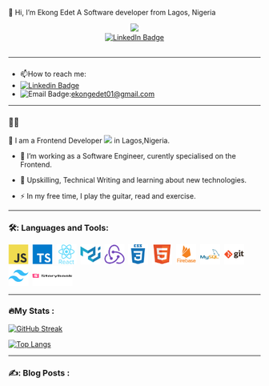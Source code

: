  👋 Hi, I’m Ekong Edet
  A Software developer from Lagos, Nigeria
<div id="header" align="center">
  <img src="https://media.giphy.com/media/M9gbBd9nbDrOTu1Mqx/giphy.gif" width="100"/>
  <div id="badges">
  <a href="https://www.linkedin.com/in/ubon-abasi-ekong-b72400220?lipi=urn%3Ali%3Apage%3Ad_flagship3_profile_view_base_contact_details%3Byy94KyuZTuKlPmf9kcSRvA%3D%3D">
    <img src="https://img.shields.io/badge/LinkedIn-blue?style=for-the-badge&logo=linkedin&logoColor=white" alt="LinkedIn Badge"/>
  </a>
 
  
</div>
<img src="https://komarev.com/ghpvc/?username=Arachalev&style=flat-square&color=blue" alt=""/>
 
</div>
 

---

###
- :mailbox:How to reach me:
-  [![Linkedin Badge](https://img.shields.io/badge/-Ekong-blue?style=flat&logo=Linkedin&logoColor=white)](https://www.linkedin.com/in/ubon-abasi-ekong-b72400220?lipi=urn%3Ali%3Apage%3Ad_flagship3_profile_view_base_contact_details%3Bo6BotmofSEKZuZ8hZrsy0w%3D%3D)
- ![Email Badge](https://img.shields.io/badge/-Email-green):<a href = 'mailto:ekongedet01@gmail.com'>ekongedet01@gmail.com</a>

---

### 👨‍💻

:wave: I am a Frontend Developer <img src="https://media.giphy.com/media/WUlplcMpOCEmTGBtBW/giphy.gif" width="30"> in Lagos,Nigeria.

- :telescope: I’m working as a Software Engineer, curently specialised on the Frontend.

- :seedling: Upskilling, Technical Writing and learning about new technologies.

- :zap: In my free time, I play the guitar, read and exercise.


---

### 🛠️: Languages and Tools:

<div>
   <img src="https://github.com/devicons/devicon/blob/master/icons/javascript/javascript-original.svg" title="JavaScript" alt="JavaScript" width="40" height="40"/>&nbsp;
  <img src="https://github.com/devicons/devicon/blob/master/icons/typescript/typescript-original.svg" title="typescript" alt="typescript" width="40" height="40"/>&nbsp;
  <img src="https://github.com/devicons/devicon/blob/master/icons/react/react-original-wordmark.svg" title="React" alt="React" width="40" height="40"/>&nbsp;
  <img src="https://github.com/devicons/devicon/blob/master/icons/materialui/materialui-original.svg" title="Material UI" alt="Material UI" width="40" height="40"/>&nbsp;
  <img src="https://github.com/devicons/devicon/blob/master/icons/redux/redux-original.svg" title="Redux" alt="Redux " width="40" height="40"/>&nbsp;
  <img src="https://github.com/devicons/devicon/blob/master/icons/css3/css3-plain-wordmark.svg"  title="CSS3" alt="CSS" width="40" height="40"/>&nbsp;
  <img src="https://github.com/devicons/devicon/blob/master/icons/html5/html5-original.svg" title="HTML5" alt="HTML" width="40" height="40"/>&nbsp;
  <img src="https://github.com/devicons/devicon/blob/master/icons/firebase/firebase-plain-wordmark.svg" title="Firebase" alt="Firebase" width="40" height="40"/>&nbsp;
  <img src="https://github.com/devicons/devicon/blob/master/icons/mysql/mysql-original-wordmark.svg" title="MySQL"  alt="MySQL" width="40" height="40"/>&nbsp;
  <img src="https://github.com/devicons/devicon/blob/master/icons/git/git-original-wordmark.svg" title="Git" **alt="Git" width="40" height="40"/>&nbsp;
  <img src="https://github.com/devicons/devicon/blob/master/icons/tailwindcss/tailwindcss-plain.svg" title="Tailwindcss" **alt="Tailwindcss" width="40" height="40"/>&nbsp;
  <img src="https://github.com/devicons/devicon/blob/master/icons/storybook/storybook-original-wordmark.svg" title="storybook" **alt="storybook" width="80" height="40"/>&nbsp;
  
          
</div>
 
---

### 🔥My Stats :
[![GitHub Streak](http://github-readme-streak-stats.herokuapp.com?user=Arachalev&theme=dark&background=000000)](https://git.io/streak-stats)

[![Top Langs](https://github-readme-stats.vercel.app/api/top-langs/?username=Arachalev)](https://github.com/anuraghazra/github-readme-stats)

---

### ✍️: Blog Posts :






<!---
Arachalev/Arachalev is a ✨ special ✨ repository because its `README.md` (this file) appears on your GitHub profile.
You can click the Preview link to take a look at your changes.
--->
